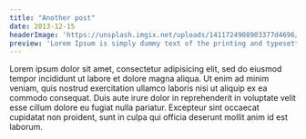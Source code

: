 ```yaml
---
title: "Another post"
date: 2013-12-15
headerImage: 'https://unsplash.imgix.net/uploads/1411724908903377d4696/2e9b0cb2?q=75&fm=jpg&s=2016c4932a7b7a1b629cb6890bff9977'
preview: 'Lorem Ipsum is simply dummy text of the printing and typesetting industry.'
---
```

Lorem ipsum dolor sit amet, consectetur adipisicing elit, sed do eiusmod
tempor incididunt ut labore et dolore magna aliqua. Ut enim ad minim veniam,
quis nostrud exercitation ullamco laboris nisi ut aliquip ex ea commodo
consequat. Duis aute irure dolor in reprehenderit in voluptate velit esse
cillum dolore eu fugiat nulla pariatur. Excepteur sint occaecat cupidatat non
proident, sunt in culpa qui officia deserunt mollit anim id est laborum.
